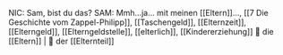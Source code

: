 NIC: Sam, bist du das?
SAM: Mmh…ja… mit meinen [[Eltern]]…, [[7 Die Geschichte vom Zappel-Philipp]], [[Taschengeld]], [[Elternzeit]], [[Elterngeld]], [[Elterngeldstelle]], [[elterlich]], [[Kindererziehung]]
🔴 die [[Eltern]] | 🔵 der [[Elternteil]]